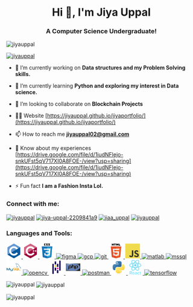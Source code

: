 <h1 align="center">Hi 👋, I'm Jiya Uppal</h1>
<h3 align="center">A Computer Science Undergraduate!</h3>

<p align="left"> <img src="https://komarev.com/ghpvc/?username=jiyauppal&label=Profile%20views&color=0e75b6&style=flat" alt="jiyauppal" /> </p>

<p align="left"> <a href="https://twitter.com/jiyauppal" target="blank"><img src="https://img.shields.io/twitter/follow/jiyauppal?logo=twitter&style=for-the-badge" alt="jiyauppal" /></a> </p>

- 🔭 I’m currently working on **Data structures and my Problem Solving skills.**

- 🌱 I’m currently learning **Python and exploring my interest in Data science.**

- 👯 I’m looking to collaborate on **Blockchain Projects**

- 👨‍💻 Website [https://jiyauppal.github.io/jiyaportfolio/](https://jiyauppal.github.io/jiyaportfolio/)

- 📫 How to reach me **jiyauppal02@gmail.com**

- 📄 Know about my experiences [https://drive.google.com/file/d/1iudNFlejo-snkUFst5qV717XI0A8FOE-/view?usp=sharing](https://drive.google.com/file/d/1iudNFlejo-snkUFst5qV717XI0A8FOE-/view?usp=sharing)

- ⚡ Fun fact **I am a Fashion Insta Lol.**

<h3 align="left">Connect with me:</h3>
<p align="left">
<a href="https://twitter.com/jiyauppal" target="blank"><img align="center" src="https://raw.githubusercontent.com/rahuldkjain/github-profile-readme-generator/master/src/images/icons/Social/twitter.svg" alt="jiyauppal" height="30" width="40" /></a>
<a href="https://linkedin.com/in/jiya-uppal-2209841a9" target="blank"><img align="center" src="https://raw.githubusercontent.com/rahuldkjain/github-profile-readme-generator/master/src/images/icons/Social/linked-in-alt.svg" alt="jiya-uppal-2209841a9" height="30" width="40" /></a>
<a href="https://instagram.com/jiaa_uppal" target="blank"><img align="center" src="https://raw.githubusercontent.com/rahuldkjain/github-profile-readme-generator/master/src/images/icons/Social/instagram.svg" alt="jiaa_uppal" height="30" width="40" /></a>
<a href="https://www.leetcode.com/jiyauppal" target="blank"><img align="center" src="https://raw.githubusercontent.com/rahuldkjain/github-profile-readme-generator/master/src/images/icons/Social/leet-code.svg" alt="jiyauppal" height="30" width="40" /></a>
</p>

<h3 align="left">Languages and Tools:</h3>
<p align="left"> <a href="https://www.cprogramming.com/" target="_blank" rel="noreferrer"> <img src="https://raw.githubusercontent.com/devicons/devicon/master/icons/c/c-original.svg" alt="c" width="40" height="40"/> </a> <a href="https://www.w3schools.com/cpp/" target="_blank" rel="noreferrer"> <img src="https://raw.githubusercontent.com/devicons/devicon/master/icons/cplusplus/cplusplus-original.svg" alt="cplusplus" width="40" height="40"/> </a> <a href="https://www.w3schools.com/css/" target="_blank" rel="noreferrer"> <img src="https://raw.githubusercontent.com/devicons/devicon/master/icons/css3/css3-original-wordmark.svg" alt="css3" width="40" height="40"/> </a> <a href="https://www.figma.com/" target="_blank" rel="noreferrer"> <img src="https://www.vectorlogo.zone/logos/figma/figma-icon.svg" alt="figma" width="40" height="40"/> </a> <a href="https://cloud.google.com" target="_blank" rel="noreferrer"> <img src="https://www.vectorlogo.zone/logos/google_cloud/google_cloud-icon.svg" alt="gcp" width="40" height="40"/> </a> <a href="https://git-scm.com/" target="_blank" rel="noreferrer"> <img src="https://www.vectorlogo.zone/logos/git-scm/git-scm-icon.svg" alt="git" width="40" height="40"/> </a> <a href="https://www.w3.org/html/" target="_blank" rel="noreferrer"> <img src="https://raw.githubusercontent.com/devicons/devicon/master/icons/html5/html5-original-wordmark.svg" alt="html5" width="40" height="40"/> </a> <a href="https://developer.mozilla.org/en-US/docs/Web/JavaScript" target="_blank" rel="noreferrer"> <img src="https://raw.githubusercontent.com/devicons/devicon/master/icons/javascript/javascript-original.svg" alt="javascript" width="40" height="40"/> </a> <a href="https://www.mathworks.com/" target="_blank" rel="noreferrer"> <img src="https://upload.wikimedia.org/wikipedia/commons/2/21/Matlab_Logo.png" alt="matlab" width="40" height="40"/> </a> <a href="https://www.microsoft.com/en-us/sql-server" target="_blank" rel="noreferrer"> <img src="https://www.svgrepo.com/show/303229/microsoft-sql-server-logo.svg" alt="mssql" width="40" height="40"/> </a> <a href="https://www.mysql.com/" target="_blank" rel="noreferrer"> <img src="https://raw.githubusercontent.com/devicons/devicon/master/icons/mysql/mysql-original-wordmark.svg" alt="mysql" width="40" height="40"/> </a> <a href="https://opencv.org/" target="_blank" rel="noreferrer"> <img src="https://www.vectorlogo.zone/logos/opencv/opencv-icon.svg" alt="opencv" width="40" height="40"/> </a> <a href="https://pandas.pydata.org/" target="_blank" rel="noreferrer"> <img src="https://raw.githubusercontent.com/devicons/devicon/2ae2a900d2f041da66e950e4d48052658d850630/icons/pandas/pandas-original.svg" alt="pandas" width="40" height="40"/> </a> <a href="https://www.php.net" target="_blank" rel="noreferrer"> <img src="https://raw.githubusercontent.com/devicons/devicon/master/icons/php/php-original.svg" alt="php" width="40" height="40"/> </a> <a href="https://postman.com" target="_blank" rel="noreferrer"> <img src="https://www.vectorlogo.zone/logos/getpostman/getpostman-icon.svg" alt="postman" width="40" height="40"/> </a> <a href="https://www.python.org" target="_blank" rel="noreferrer"> <img src="https://raw.githubusercontent.com/devicons/devicon/master/icons/python/python-original.svg" alt="python" width="40" height="40"/> </a> <a href="https://reactjs.org/" target="_blank" rel="noreferrer"> <img src="https://raw.githubusercontent.com/devicons/devicon/master/icons/react/react-original-wordmark.svg" alt="react" width="40" height="40"/> </a> <a href="https://www.tensorflow.org" target="_blank" rel="noreferrer"> <img src="https://www.vectorlogo.zone/logos/tensorflow/tensorflow-icon.svg" alt="tensorflow" width="40" height="40"/> </a> </p>

<p><img align="left" src="https://github-readme-stats.vercel.app/api/top-langs?username=jiyauppal&show_icons=true&locale=en&layout=compact" alt="jiyauppal" /></p>

<p>&nbsp;<img align="center" src="https://github-readme-stats.vercel.app/api?username=jiyauppal&show_icons=true&locale=en" alt="jiyauppal" /></p>

<p><img align="center" src="https://github-readme-streak-stats.herokuapp.com/?user=jiyauppal&" alt="jiyauppal" /></p>
